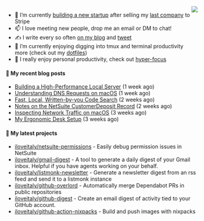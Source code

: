 <img align="right" src="https://github-readme-stats.vercel.app/api?username=iloveitaly&show_icons=true&text_color=718096&hide_title=true"/>

- 🔭 I’m currently [building a new startup](https://mikebian.co/bye-stripe-on-to-the-next-adventure/) after selling my [last company](https://suitesync.io) to Stripe
- 📫 I love meeting new people, drop me an email or DM to chat!
- ✍️ I write every so often [on my blog](http://mikebian.co/) and [tweet](https://twitter.com/mike_bianco)
- 🌱 I’m currently enjoying digging into tmux and terminal productivity more (check out my [dotfiles](https://github.com/iloveitaly/dotfiles))
- 💬 I really enjoy personal productivity, check out [hyper-focus](https://github.com/iloveitaly/hyper-focus)

#### 📜 My recent blog posts


- [Building a High-Performance Local Server](https://mikebian.co/building-a-high-performance-local-server/) (1 week ago)
- [Understanding DNS Requests on macOS](https://mikebian.co/understanding-dns-requests-on-macos/) (1 week ago)
- [Fast, Local, Written-by-you Code Search](https://mikebian.co/fast-local-written-by-you-code-search/) (2 weeks ago)
- [Notes on the NetSuite CustomerDeposit Record](https://mikebian.co/notes-on-the-netsuite-customerdeposit-record/) (2 weeks ago)
- [Inspecting Network Traffic on macOS](https://mikebian.co/inspecting-network-traffic-on-macos/) (3 weeks ago)
- [My Ergonomic Desk Setup](https://mikebian.co/my-ergonomic-desk-setup/) (3 weeks ago)

#### 🌱 My latest projects


- [iloveitaly/netsuite-permissions](https://github.com/iloveitaly/netsuite-permissions) - Easily debug permission issues in NetSuite
- [iloveitaly/gmail-digest](https://github.com/iloveitaly/gmail-digest) - A tool to generate a daily digest of your Gmail inbox. Helpful if you have agents working on your behalf.
- [iloveitaly/listmonk-newsletter](https://github.com/iloveitaly/listmonk-newsletter) - Generate a newsletter digest from an rss feed and send it to a listmonk instance
- [iloveitaly/github-overlord](https://github.com/iloveitaly/github-overlord) - Automatically merge Dependabot PRs in public repositories
- [iloveitaly/github-digest](https://github.com/iloveitaly/github-digest) - Create an email digest of activity tied to your GitHub account.
- [iloveitaly/github-action-nixpacks](https://github.com/iloveitaly/github-action-nixpacks) - Build and push images with nixpacks


